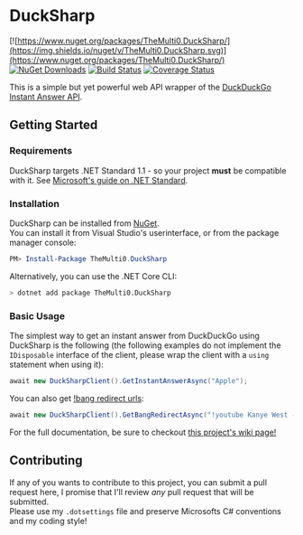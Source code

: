 # DuckSharp
[![https://www.nuget.org/packages/TheMulti0.DuckSharp/](https://img.shields.io/nuget/v/TheMulti0.DuckSharp.svg)](https://www.nuget.org/packages/TheMulti0.DuckSharp/) 
[![NuGet Downloads](https://img.shields.io/nuget/dt/TheMulti0.DuckSharp.svg)](https://www.nuget.org/stats/packages/TheMulti0.DuckSharp?groupby=Version)
[![Build Status](https://travis-ci.org/TheMulti0/DuckSharp.svg?branch=master)](https://travis-ci.org/TheMulti0/DuckSharp) 
[![Coverage Status](https://coveralls.io/repos/github/TheMulti0/DuckSharp/badge.svg?branch=)](https://coveralls.io/github/TheMulti0/DuckSharp?branch=)


This is a simple but yet powerful web API wrapper of the [DuckDuckGo Instant Answer API](https://duckduckgo.com/api).

## Getting Started

### Requirements
DuckSharp targets .NET Standard 1.1 - so your project **must** be compatible with it. See [Microsoft's guide on .NET Standard](https://docs.microsoft.com/en-us/dotnet/standard/net-standard#net-implementation-support).

### Installation
DuckSharp can be installed from [NuGet](https://www.nuget.org/packages/TheMulti0.DuckSharp/). <br />
You can install it from Visual Studio's userinterface, or from the package manager console:
```ps1
PM> Install-Package TheMulti0.DuckSharp
```
Alternatively, you can use the .NET Core CLI:
```bash
> dotnet add package TheMulti0.DuckSharp
```

### Basic Usage
The simplest way to get an instant answer from DuckDuckGo using DuckSharp is the following (the following examples do not implement the `IDisposable` interface of the client, please wrap the client with a `using` statement when using it):
```cs
await new DuckSharpClient().GetInstantAnswerAsync("Apple");
```
You can also get [!bang redirect urls](https://duckduckgo.com/bang):
```cs
await new DuckSharpClient().GetBangRedirectAsync("!youtube Kanye West - Fade");
```
For the full documentation, be sure to checkout [this project's wiki page!](https://github.com/TheMulti0/DuckSharp/wiki)

## Contributing
If any of you wants to contribute to this project, you can submit a pull request here, I promise that I'll review _any_ pull request that will be submitted. </br>
Please use my `.dotsettings` file and preserve Microsofts C# conventions and my coding style!
